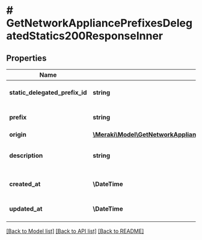 # # GetNetworkAppliancePrefixesDelegatedStatics200ResponseInner

## Properties

Name | Type | Description | Notes
------------ | ------------- | ------------- | -------------
**static_delegated_prefix_id** | **string** | Static delegated prefix id. | [optional]
**prefix** | **string** | IPv6 prefix/prefix length. | [optional]
**origin** | [**\Meraki\Model\GetNetworkAppliancePrefixesDelegatedStatics200ResponseInnerOrigin**](GetNetworkAppliancePrefixesDelegatedStatics200ResponseInnerOrigin.md) |  | [optional]
**description** | **string** | Identifying description for the prefix. | [optional]
**created_at** | **\DateTime** | Prefix creation time. | [optional]
**updated_at** | **\DateTime** | Prefix Updated time. | [optional]

[[Back to Model list]](../../README.md#models) [[Back to API list]](../../README.md#endpoints) [[Back to README]](../../README.md)
